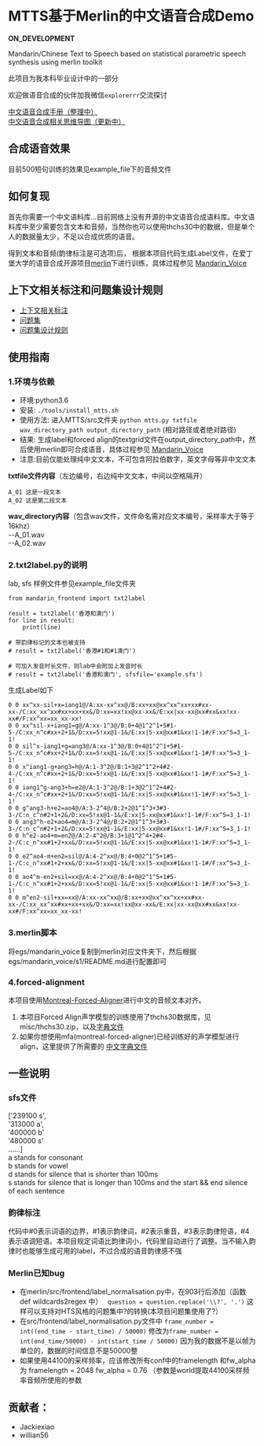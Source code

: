 # MTTS基于Merlin的中文语音合成Demo

**ON_DEVELOPMENT**

Mandarin/Chinese Text to Speech based on statistical parametric speech synthesis using merlin toolkit

此项目为我本科毕业设计中的一部分

欢迎做语音合成的伙伴加我微信`explorerrr`交流探讨

[中文语音合成手册（整理中）](http://mtts.readthedocs.io/zh_CN/latest/#)  
[中文语音合成相关思维导图（更新中）](http://naotu.baidu.com/file/efd4f580e80ed57c7bef115f2d7d5813?token=9b6dd5d2e4bc5b95)  

## 合成语音效果

目前500短句训练的效果见example_file下的音频文件

## 如何复现

首先你需要一个中文语料库...目前网络上没有开源的中文语音合成语料库。中文语料库中至少需要包含文本和音频，当然你也可以使用thchs30中的数据，但是单个人的数据量太少，不足以合成优质的语音。

得到文本和音频(韵律标注是可选项)后， 根据本项目代码生成Label文件，在爱丁堡大学的语音合成开源项目[merlin](https://github.com/CSTR-Edinburgh/merlin)下进行训练，具体过程参见 [Mandarin_Voice](https://github.com/Jackiexiao/MTTS/tree/master/egs/mandarin_voice/s1)

## 上下文相关标注和问题集设计规则
* [上下文相关标注](https://github.com/Jackiexiao/MTTS/blob/master/misc/mandarin_label.md)
* [问题集](https://github.com/Jackiexiao/MTTS/blob/master/misc/questions-mandarin.hed)
* [问题集设计规则](https://github.com/Jackiexiao/MTTS/blob/master/docs/mddocs/question.md)

## 使用指南
### 1.环境与依赖
* 环境:python3.6
* 安装: `./tools/install_mtts.sh`
* 使用方法: 进入MTTS/src文件夹 `python mtts.py txtfile wav_directory_path output_directory_path` (相对路径或者绝对路径)
* 结果: 生成label和forced align的textgrid文件在output_directory_path中，然后使用merlin即可合成语音，具体过程参见 [Mandarin_Voice](https://github.com/Jackiexiao/MTTS/tree/master/egs/mandarin_voice/s1)
* 注意:目前仅能处理纯中文文本，不可包含阿拉伯数字，英文字母等非中文文本

**txtfile文件内容**（左边编号，右边纯中文文本，中间以空格隔开）
```
A_01 这是一段文本
A_02 这是第二段文本
```
**wav_directory内容**（包含wav文件，文件命名需对应文本编号，采样率大于等于16khz）  
--A_01.wav  
--A_02.wav  

### 2.txt2label.py的说明

lab, sfs 样例文件参见example_file文件夹

```
from mandarin_frontend import txt2label

result = txt2label('香港和澳门')
for line in result:
    print(line)

# 带韵律标记的文本也被支持
# result = txt2label('香港#1和#1澳门')

# 可加入发音时长文件，则lab中会附加上发音时长
# result = txt2label('香港和澳门', sfsfile='example.sfs')
```

生成Label如下
```
0 0 xx^xx-sil+x=iang1@/A:xx-xx^xx@/B:xx+xx@xx^xx^xx+xx#xx-xx-/C:xx_xx^xx#xx+xx+xx&/D:xx=xx!xx@xx-xx&/E:xx|xx-xx@xx#xx&xx!xx-xx#/F:xx^xx=xx_xx-xx!
0 0 xx^sil-x+iang1=g@/A:xx-1^3@/B:0+4@1^2^1+5#1-5-/C:xx_n^c#xx+2+1&/D:xx=5!xx@1-1&/E:xx|5-xx@xx#1&xx!1-1#/F:xx^5=3_1-1!
0 0 sil^x-iang1+g=ang3@/A:xx-1^3@/B:0+4@1^2^1+5#1-5-/C:xx_n^c#xx+2+1&/D:xx=5!xx@1-1&/E:xx|5-xx@xx#1&xx!1-1#/F:xx^5=3_1-1!
0 0 x^iang1-g+ang3=h@/A:1-3^2@/B:1+3@2^1^2+4#2-4-/C:xx_n^c#xx+2+1&/D:xx=5!xx@1-1&/E:xx|5-xx@xx#1&xx!1-1#/F:xx^5=3_1-1!
0 0 iang1^g-ang3+h=e2@/A:1-3^2@/B:1+3@2^1^2+4#2-4-/C:xx_n^c#xx+2+1&/D:xx=5!xx@1-1&/E:xx|5-xx@xx#1&xx!1-1#/F:xx^5=3_1-1!
0 0 g^ang3-h+e2=ao4@/A:3-2^4@/B:2+2@1^1^3+3#3-3-/C:n_c^n#2+1+2&/D:xx=5!xx@1-1&/E:xx|5-xx@xx#1&xx!1-1#/F:xx^5=3_1-1!
0 0 ang3^h-e2+ao4=m@/A:3-2^4@/B:2+2@1^1^3+3#3-3-/C:n_c^n#2+1+2&/D:xx=5!xx@1-1&/E:xx|5-xx@xx#1&xx!1-1#/F:xx^5=3_1-1!
0 0 h^e2-ao4+m=en2@/A:2-4^2@/B:3+1@1^2^4+2#4-2-/C:c_n^xx#1+2+xx&/D:xx=5!xx@1-1&/E:xx|5-xx@xx#1&xx!1-1#/F:xx^5=3_1-1!
0 0 e2^ao4-m+en2=sil@/A:4-2^xx@/B:4+0@2^1^5+1#5-1-/C:c_n^xx#1+2+xx&/D:xx=5!xx@1-1&/E:xx|5-xx@xx#1&xx!1-1#/F:xx^5=3_1-1!
0 0 ao4^m-en2+sil=xx@/A:4-2^xx@/B:4+0@2^1^5+1#5-1-/C:c_n^xx#1+2+xx&/D:xx=5!xx@1-1&/E:xx|5-xx@xx#1&xx!1-1#/F:xx^5=3_1-1!
0 0 m^en2-sil+xx=xx@/A:xx-xx^xx@/B:xx+xx@xx^xx^xx+xx#xx-xx-/C:xx_xx^xx#xx+xx+xx&/D:xx=xx!xx@xx-xx&/E:xx|xx-xx@xx#xx&xx!xx-xx#/F:xx^xx=xx_xx-xx!
```

### 3.merlin脚本
将egs/mandarin_voice复制到merlin对应文件夹下，然后根据egs/mandarin_voice/s1/README.md进行配置即可

### 4.forced-alignment
本项目使用[Montreal-Forced-Aligner](https://github.com/MontrealCorpusTools/Montreal-Forced-Aligner)进行中文的音频文本对齐。
1. 本项目Forced Align声学模型的训练使用了thchs30数据库，见misc/thchs30.zip，以及[字典文件](https://github.com/Jackiexiao/MTTS/blob/master/misc/mandarin_mtts.lexicon)
2. 如果你想使用mfa(montreal-forced-aligner)已经训练好的声学模型进行align，这里提供了所需要的 [中文字典文件](https://github.com/Jackiexiao/MTTS/blob/master/misc/mandarin-for-montreal-forced-aligner-pre-trained-model.lexicon)

## 一些说明
### sfs文件
['239100 s',   
'313000 a',   
'400000 b'   
'480000 s'   
......]  
a stands for consonant  
b stands for vowel  
d stands for silence that is shorter than 100ms  
s stands for silence that is longer than 100ms and the start && end silence of each sentence  
 
### 韵律标注
代码中#0表示词语的边界，#1表示韵律词，#2表示重音，#3表示韵律短语，#4表示语调短语。本项目规定词语比韵律词小，代码里自动进行了调整。当不输入韵律时也能够生成可用的label，不过合成的语音韵律感不强

### Merlin已知bug
* 在merlin/src/frontend/label_normalisation.py中，在903行后添加（函数 def wildcards2regex 中） ` question = question.replace('\\?', '.')` 这样可以支持对HTS风格的问题集中?的转换(本项目问题集使用了?）
* 在src/frontend/label_normalisation.py文件中 `frame_number = int((end_time - start_time) / 50000)` 修改为`frame_number = int(end_time/50000) - int(start_time / 50000)` 因为我的数据不是以帧为单位的，数据的时间信息不是50000整
* 如果使用44100的采样频率，应该修改所有conf中的framelength 和fw_alpha 为 framelength = 2048 fw_alpha = 0.76 （参数是world提取44100采样频率音频所使用的参数

## 贡献者：
* Jackiexiao
* willian56

